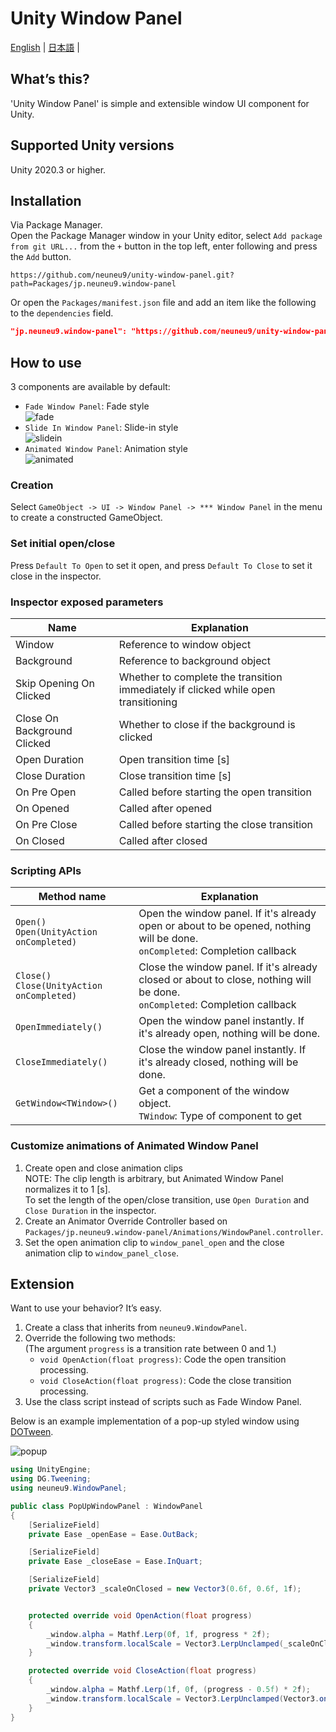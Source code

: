 # Unity Window Panel

[English](README.md) | [日本語](README-ja.md) |  

## What’s this?

'Unity Window Panel' is simple and extensible window UI component for Unity.  

## Supported Unity versions

Unity 2020.3 or higher.  

## Installation

Via Package Manager.  
Open the Package Manager window in your Unity editor, select `Add package from git URL...` from the `+` button in the top left, enter following and press the `Add` button.  

```text
https://github.com/neuneu9/unity-window-panel.git?path=Packages/jp.neuneu9.window-panel
```

Or open the `Packages/manifest.json` file and add an item like the following to the `dependencies` field.  

```json
"jp.neuneu9.window-panel": "https://github.com/neuneu9/unity-window-panel.git?path=Packages/jp.neuneu9.window-panel",
```

## How to use

3 components are available by default:  

- `Fade Window Panel`: Fade style  
  ![fade](https://github.com/neuneu9/unity-window-panel/blob/images/fade.gif)  
- `Slide In Window Panel`: Slide-in style  
  ![slidein](https://github.com/neuneu9/unity-window-panel/blob/images/slidein.gif)  
- `Animated Window Panel`: Animation style  
  ![animated](https://github.com/neuneu9/unity-window-panel/blob/images/animated.gif)  

### Creation

Select `GameObject -> UI -> Window Panel -> *** Window Panel` in the menu to create a constructed GameObject.  

### Set initial open/close

Press `Default To Open` to set it open, and press `Default To Close` to set it close in the inspector.  

### Inspector exposed parameters

| Name | Explanation |
| - | - |
| Window | Reference to window object |
| Background | Reference to background object |
| Skip Opening On Clicked | Whether to complete the transition immediately if clicked while open transitioning |
| Close On Background Clicked | Whether to close if the background is clicked |
| Open Duration | Open transition time [s] |
| Close Duration | Close transition time [s] |
| On Pre Open | Called before starting the open transition |
| On Opened | Called after opened |
| On Pre Close | Called before starting the close transition |
| On Closed | Called after closed |

### Scripting APIs

| Method name | Explanation |
| - | - |
| `Open()`<br>`Open(UnityAction onCompleted)` | Open the window panel. If it's already open or about to be opened, nothing will be done.<br>`onCompleted`: Completion callback |
| `Close()`<br>`Close(UnityAction onCompleted)` | Close the window panel. If it's already closed or about to close, nothing will be done.<br>`onCompleted`: Completion callback |
| `OpenImmediately()` | Open the window panel instantly. If it's already open, nothing will be done. |
| `CloseImmediately()` | Close the window panel instantly. If it's already closed, nothing will be done. |
| `GetWindow<TWindow>()` | Get a component of the window object.<br>`TWindow`: Type of component to get |

### Customize animations of Animated Window Panel

1. Create open and close animation clips  
NOTE: The clip length is arbitrary, but Animated Window Panel normalizes it to 1 [s].  
To set the length of the open/close transition, use `Open Duration` and `Close Duration` in the inspector.  
1. Create an Animator Override Controller based on `Packages/jp.neuneu9.window-panel/Animations/WindowPanel.controller`.  
1. Set the open animation clip to `window_panel_open` and the close animation clip to `window_panel_close`.  

## Extension

Want to use your behavior? It’s easy.  

1. Create a class that inherits from `neuneu9.WindowPanel`.  
1. Override the following two methods:  
  (The argument `progress` is a transition rate between 0 and 1.)  
    - `void OpenAction(float progress)`: Code the open transition processing.  
    - `void CloseAction(float progress)`: Code the close transition processing.  
1. Use the class script instead of scripts such as Fade Window Panel.  

Below is an example implementation of a pop-up styled window using [DOTween](https://assetstore.unity.com/packages/tools/animation/dotween-hotween-v2-27676).  

![popup](https://github.com/neuneu9/unity-window-panel/blob/images/popup.gif)  

```PopUpWindowPanel.cs
using UnityEngine;
using DG.Tweening;
using neuneu9.WindowPanel;

public class PopUpWindowPanel : WindowPanel
{
    [SerializeField]
    private Ease _openEase = Ease.OutBack;

    [SerializeField]
    private Ease _closeEase = Ease.InQuart;

    [SerializeField]
    private Vector3 _scaleOnClosed = new Vector3(0.6f, 0.6f, 1f);


    protected override void OpenAction(float progress)
    {
        _window.alpha = Mathf.Lerp(0f, 1f, progress * 2f);
        _window.transform.localScale = Vector3.LerpUnclamped(_scaleOnClosed, Vector3.one, DOVirtual.EasedValue(0f, 1f, progress, _openEase));
    }

    protected override void CloseAction(float progress)
    {
        _window.alpha = Mathf.Lerp(1f, 0f, (progress - 0.5f) * 2f);
        _window.transform.localScale = Vector3.LerpUnclamped(Vector3.one, _scaleOnClosed, DOVirtual.EasedValue(0f, 1f, progress, _closeEase));
    }
}
```
